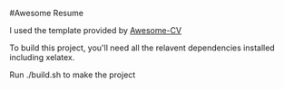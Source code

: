 #Awesome Resume

I used the template provided by [Awesome-CV](https://github.com/posquit0/Awesome-CV)

To build this project, you'll need all the relavent dependencies installed including xelatex.

Run ./build.sh to make the project
